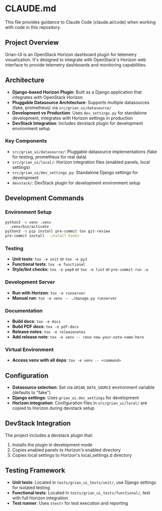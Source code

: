 # CLAUDE.md

This file provides guidance to Claude Code (claude.ai/code) when working with code in this repository.

## Project Overview

Grian-UI is an OpenStack Horizon dashboard plugin for telemetry visualization. It's designed to integrate with OpenStack's Horizon web interface to provide telemetry dashboards and monitoring capabilities.

## Architecture

- **Django-based Horizon Plugin**: Built as a Django application that integrates with OpenStack Horizon
- **Pluggable Datasource Architecture**: Supports multiple datasources (fake, prometheus) via `src/grian_ui/datasource/`
- **Development vs Production**: Uses `dev_settings.py` for standalone development, integrates with Horizon settings in production
- **DevStack Integration**: Includes devstack plugin for development environment setup

### Key Components

- `src/grian_ui/datasource/`: Pluggable datasource implementations (fake for testing, prometheus for real data)
- `src/grian_ui/local/`: Horizon integration files (enabled panels, local settings)
- `src/grian_ui/dev_settings.py`: Standalone Django settings for development
- `devstack/`: DevStack plugin for development environment setup

## Development Commands

### Environment Setup
```bash
python3 -m venv .venv
. .venv/bin/activate
python3 -m pip install pre-commit tox git-review
pre-commit install --install-hooks
```

### Testing
- **Unit tests**: `tox -e unit` or `tox -e py3`
- **Functional tests**: `tox -e functional`
- **Style/lint checks**: `tox -e pep8` or `tox -e lint` or `pre-commit run -a`

### Development Server
- **Run with Horizon**: `tox -e runserver`
- **Manual run**: `tox -e venv -- ./manage.py runserver`

### Documentation
- **Build docs**: `tox -e docs`
- **Build PDF docs**: `tox -e pdf-docs`
- **Release notes**: `tox -e releasenotes`
- **Add release note**: `tox -e venv -- reno new your-note-name-here`

### Virtual Environment
- **Access venv with all deps**: `tox -e venv -- <command>`

## Configuration

- **Datasource selection**: Set via `GRIAN_DATA_SOURCE` environment variable (defaults to "fake")
- **Django settings**: Uses `grian_ui.dev_settings` for development
- **Horizon integration**: Configuration files in `src/grian_ui/local/` are copied to Horizon during devstack setup

## DevStack Integration

The project includes a devstack plugin that:
1. Installs the plugin in development mode
2. Copies enabled panels to Horizon's enabled directory
3. Copies local settings to Horizon's local_settings.d directory

## Testing Framework

- **Unit tests**: Located in `tests/grian_ui_tests/unit/`, use Django settings for isolated testing
- **Functional tests**: Located in `tests/grian_ui_tests/functional/`, test with full Horizon integration
- **Test runner**: Uses `stestr` for test execution and reporting